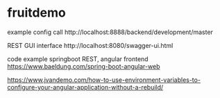 # fruitdemo

example config call 
http://localhost:8888/backend/development/master

REST GUI interface
http://localhost:8080/swagger-ui.html

code example springboot REST, angular frontend
https://www.baeldung.com/spring-boot-angular-web

https://www.jvandemo.com/how-to-use-environment-variables-to-configure-your-angular-application-without-a-rebuild/

